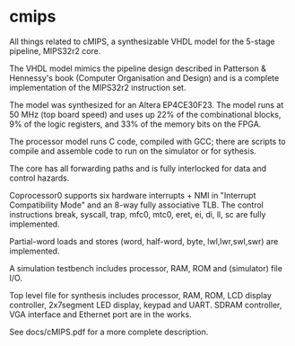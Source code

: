 # cmips
All things related to cMIPS, a synthesizable VHDL model for the 5-stage pipeline, MIPS32r2 core.

The VHDL model mimics the pipeline design described in Patterson & Hennessy's
book (Computer Organisation and Design) and is a complete implementation
of the MIPS32r2 instruction set.

The model was synthesized for an Altera EP4CE30F23.  The model runs at 50 MHz
(top board speed) and uses up 22% of the combinational blocks, 9% of the
logic registers, and 33% of the memory bits on the FPGA.

The processor model runs C code, compiled with GCC;  there are scripts to
compile and assemble code to run on the simulator or for sythesis.

The core has all forwarding paths and is fully interlocked for data and
control hazards.

Coprocessor0 supports six hardware interrupts + NMI in "Interrupt
Compatibility Mode" and an 8-way fully associative TLB.  The control
instructions break, syscall, trap, mfc0, mtc0, eret, ei, di, ll, sc
are fully implemented.

Partial-word loads and stores (word, half-word, byte, lwl,lwr,swl,swr) are
implemented.

A simulation testbench includes processor, RAM, ROM and (simulator) file I/O.

Top level file for synthesis includes processor, RAM, ROM, LCD display
controller, 2x7segment LED display, keypad and UART.  SDRAM controller,
VGA interface and Ethernet port are in the works.

See docs/cMIPS.pdf for a more complete description.
